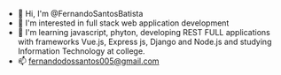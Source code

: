 - 👋 Hi, I'm @FernandoSantosBatista
- 👀 I'm interested in full stack web application development
- 🌱 I'm learning javascript, phyton, developing REST FULL applications with frameworks Vue.js, Express js, Django and Node.js and studying Information Technology at college.
- 📫 fernandodossantos005@gmail.com

<!---
FernandoSantosBatista/FernandoSantosBatista is a ✨ special ✨ repository because its `README.md` (this file) appears on your GitHub profile.
You can click the Preview link to take a look at your changes.
--->
